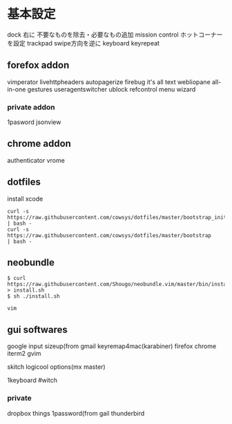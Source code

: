 # 基本設定
dock
    右に
    不要なものを除去・必要なもの追加
mission control
    ホットコーナーを設定
trackpad
    swipe方向を逆に
keyboard
    keyrepeat


## forefox addon
vimperator
livehttpheaders
autopagerize
firebug
it's all text
webliopane
all-in-one gestures
useragentswitcher
ublock
refcontrol
menu wizard


### private addon
1pasword
jsonview



## chrome addon
authenticator
vrome


## dotfiles
install xcode
```
curl -s https://raw.githubusercontent.com/cowsys/dotfiles/master/bootstrap_init | bash -
curl -s https://raw.githubusercontent.com/cowsys/dotfiles/master/bootstrap      | bash -
```

## neobundle
```
$ curl https://raw.githubusercontent.com/Shougo/neobundle.vim/master/bin/install.sh > install.sh
$ sh ./install.sh
```

```
vim
```


## gui softwares
google input
sizeup(from gmail
keyremap4mac(karabiner)
firefox
chrome
iterm2
gvim

skitch
logicool options(mx master)

1keyboard
#witch

### private
dropbox
things
1password(from gail
thunderbird
